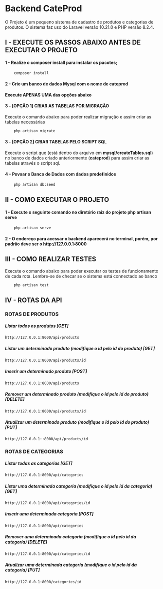 # Backend CateProd

O Projeto é um pequeno sistema de cadastro de produtos e categorias de produtos. O sistema faz uso do Laravel versão 10.21.0 e PHP versão 8.2.4.

##  I - EXECUTE OS PASSOS ABAIXO ANTES DE EXECUTAR O PROJETO 

#### 1 - Realize o composer install para instalar os pacotes;

```bash
    composer install
```

#### 2 -  Crie um banco de dados Mysql com o nome de **cateprod**

**Execute APENAS UMA das opções abaixo**

#### 3 - [OPÇÃO 1] CRIAR AS TABELAS POR MIGRAÇÃO 

Execute o comando abaixo para poder realizar migração e assim criar as tabelas necessárias

```bash
    php artisan migrate
```

#### 3 - [OPÇÃO 2] CRIAR TABELAS PELO SCRIPT SQL

Execute o script que (está dentro do arquivo em **mysql/createTables.sql**) no banco de dados criado anteriormente (**cateprod**) para assim criar as tabelas através o script sql.

#### 4 - Povoar o Banco de Dados com dados predefinidos
```bash
    php artisan db:seed
```

## II - COMO EXECUTAR O PROJETO 

#### 1 - Execute o seguinte comando no diretório raiz do projeto php artisan serve

```bash
    php artisan serve
```

#### 2 - O endereço para acessar o backend aparecerá no terminal, porém, por padrão deve ser o http://127.0.0.1:8000

## III - COMO REALIZAR TESTES

Execute o comando abaixo para poder executar os testes de funcionamento de cada rota. Lembre-se de checar se o sistema está connectado ao banco

```bash
    php artisan test
```

## IV - ROTAS DA API

### ROTAS DE PRODUTOS

##### Listar todos os produtos [GET]

```bash
http://127.0.0.1:8000/api/products
```

##### Listar um determinado produto (modifique o id pelo id do produto) [GET]

```bash
http://127.0.0.1:8000/api/products/id
```

##### Inserir um determinado produto [POST]

```bash
http://127.0.0.1:8000/api/products
```


##### Remover um determinado produto (modifique o id pelo id do produto) [DELETE]

```bash
http://127.0.0.1:8000/api/products/id
```

##### Atualizar um determinado produto (modifique o id pelo id do produto) [PUT]

```bash
http://127.0.0.1::8000/api/products/id
```
### ROTAS DE CATEGORIAS


##### Listar todas as categorias [GET]

```bash
http://127.0.0.1:8000/api/categories
```

##### Listar uma determinada categoria (modifique o id pelo id da categoria) [GET]

```bash
http://127.0.0.1:8000/api/categories/id
```

##### Inserir uma determinada categoria [POST]

```bash
http://127.0.0.1:8000/api/categories
```

##### Remover uma determinada categoria (modifique o id pelo id da categoria) [DELETE]

```bash
http://127.0.0.1:8000/api/categories/id
```

##### Atualizar uma determinada categoria (modifique o id pelo id da categoria) [PUT]

```bash
http://127.0.0.1:8000/categories/id
```

